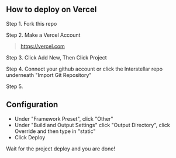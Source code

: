## How to deploy on Vercel

Step 1. Fork this repo

Step 2. Make a Vercel Account
>https://vercel.com

Step 3. Click Add New, Then Click Project

Step 4. Connect your github account or click the Interstellar repo underneath "Import Git Repository"

Step 5. 
## Configuration

- Under "Framework Preset", click "Other"
- Under "Build and Output Settings" click "Output Directory", click Override and then type in "static"
- Click Deploy

Wait for the project deploy and you are done!


